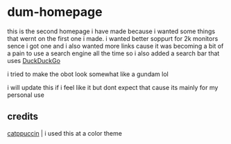 # dum-homepage
this is the second homepage i have made because i wanted some things that wernt on the first one i made.
i wanted better soppurt for 2k monitors sence i got one and i also wanted more links cause it was becoming 
a bit of a pain to use a search engine all the time so i also added a search bar that uses [DuckDuckGo](https://duckduckgo.com/)

i tried to make the obot look somewhat like a gundam lol

i will update this if i feel like it but dont expect that cause its mainly for my personal use

## credits
[catppuccin](https://github.com/catppuccin/catppuccin) | i used this at a color theme
